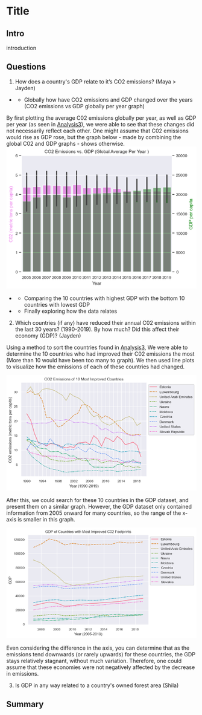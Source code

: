 # Title
## Intro
introduction

## Questions

1. How does a country's GDP relate to it’s CO2 emissions? (Maya > Jayden) 
- - Globally how have CO2 emissions and GDP changed over the years (CO2 emissions vs GDP globally per year graph)

By first plotting the average C02 emissions globally per year, as well as GDP per year (as seen in [Analysis3](notebooks/analysis3.ipynb)), we were able to see that these changes did not necessarily reflect each other. One might assume that C02 emissions would rise as GDP rose, but the graph below - made by combining the global C02 and GDP graphs - shows otherwise.
![C02 vs GDP Graph](images/GDP_vs_C02_Global.png)

- - Comparing the 10 countries with highest GDP with the bottom 10 countries with lowest GDP
- - Finally exploring how the data relates

2. Which countries (if any) have reduced their annual C02 emissions within the last 30 years? (1990-2019). By how much? Did this affect their economy (GDP)? (Jayden)

Using a method to sort the countries found in [Analysis3](notebooks/analysis3.ipynb), We were able to determine the 10 countries who had improved their C02 emissions the most (More than 10 would have been too many to graph). We then used line plots to visualize how the emissions of each of these countries had changed.

![C02 Graph](images/C02_of_10_Countries.png)

After this, we could search for these 10 countries in the GDP dataset, and present them on a similar graph. However, the GDP dataset only contained information from 2005 onward for many countries, so the range of the x-axis is smaller in this graph.

![GDp Graph](images/GDP_of_10_Countries.png)

Even considering the difference in the axis, you can determine that as the emissions tend downwards (or rarely upwards) for these countries, the GDP stays relatively stagnant, without much variation. Therefore, one could assume that these economies were not negatively affected by the decrease in emissions.
 
3. Is GDP in any way related to a country's owned forest area (Shila)
## Summary